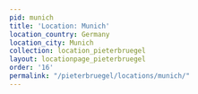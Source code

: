 ```yaml
---
pid: munich
title: 'Location: Munich'
location_country: Germany
location_city: Munich
collection: location_pieterbruegel
layout: locationpage_pieterbruegel
order: '16'
permalink: "/pieterbruegel/locations/munich/"
---
```


